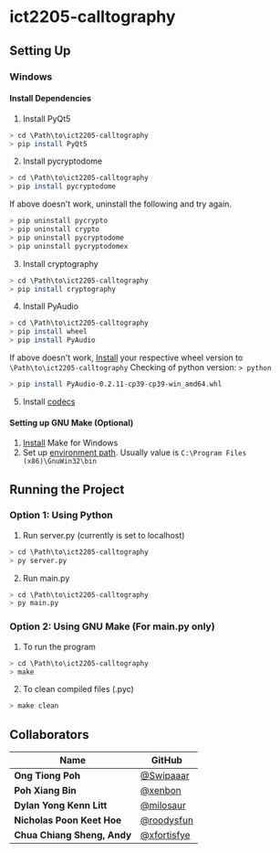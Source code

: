 # ict2205-calltography

## Setting Up
### Windows
#### Install Dependencies
1. Install PyQt5
```bash
> cd \Path\to\ict2205-calltography
> pip install PyQt5
```
2. Install pycryptodome
```bash
> cd \Path\to\ict2205-calltography
> pip install pycryptodome
```
If above doesn't work, uninstall the following and try again.
```bash
> pip uninstall pycrypto
> pip uninstall crypto
> pip uninstall pycryptodome
> pip uninstall pycryptodomex
```
3. Install cryptography
```bash
> cd \Path\to\ict2205-calltography
> pip install cryptography
```
4. Install PyAudio
```bash
> cd \Path\to\ict2205-calltography
> pip install wheel
> pip install PyAudio
```
If above doesn't work, [Install](https://www.lfd.uci.edu/~gohlke/pythonlibs/#pyaudio) your respective wheel version to `\Path\to\ict2205-calltography`
Checking of python version: `> python`
```bash
> pip install PyAudio-0.2.11-cp39-cp39-win_amd64.whl
```
5. Install [codecs](https://files3.codecguide.com/K-Lite_Codec_Pack_1610_Full.exe)

#### Setting up GNU Make (Optional)
1. [Install](https://sourceforge.net/projects/gnuwin32/files/make/3.81/make-3.81.exe/download?use_mirror=nchc&download=) Make for Windows
2. Set up [environment path](https://github.com/xfortisfye/303-see-other/blob/main/env-path.md). Usually value is `C:\Program Files (x86)\GnuWin32\bin`

## Running the Project
### Option 1: Using Python
1. Run server.py (currently is set to localhost)
```bash
> cd \Path\to\ict2205-calltography
> py server.py
```
2. Run main.py
```bash
> cd \Path\to\ict2205-calltography
> py main.py
```

### Option 2: Using GNU Make (For main.py only)
1. To run the program
```bash
> cd \Path\to\ict2205-calltography
> make
```
2. To clean compiled files (.pyc)
```bash
> make clean
```


## Collaborators
| Name                        | GitHub                                         |
| --------------------------- | ---------------------------------------------- | 
| **Ong Tiong Poh**           | [@Swipaaar](https://github.com/Swipaaar)       |
| **Poh Xiang Bin**           | [@xenbon](https://github.com/xenbon)           |
| **Dylan Yong Kenn Litt**    | [@milosaur](https://github.com/milosaur)       | 
| **Nicholas Poon Keet Hoe**  | [@roodysfun](https://github.com/roodysfun)     |
| **Chua Chiang Sheng, Andy** | [@xfortisfye](https://github.com/xfortisfye)   |
